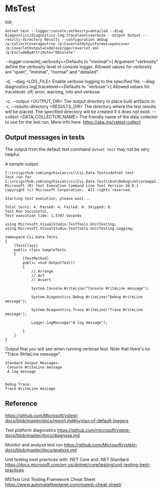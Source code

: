 # MsTest

tldr;

```
dotnet test --logger:console;verbosity=detailed --diag Diagnostics/diagnostics.log;tracelevel=verbose --output Output --results-directory Results --configuration debug /p:CollectCoverage=true /p:CoverletOutputFormat=opencover /p:CoverletOutput=CodeCoverage/coverlet.xml /p:ExcludeByAttribute="Obsolete"
```




--logger:console[;verbosity=<Defaults to "minimal">]
Argument "verbosity" define the verbosity level of console logger. 
Allowed values for verbosity are "quiet", "minimal", "normal" and "detailed".

-d, --diag <LOG_FILE>                    Enable verbose logging to the specified file.
--diag diagnostics.log[;tracelevel=<Defaults to "verbose">]
Allowed values for tracelevel: off, error, warning, info and verbose.

-o, --output <OUTPUT_DIR>                The output directory to place built artifacts in.
-r, --results-directory <RESULTS_DIR>    The directory where the test results will be placed.
                                        The specified directory will be created if it does not exist.
--collect <DATA_COLLECTOR_NAME>          The friendly name of the data collector to use for the test run.
                                        More info here: https://aka.ms/vstest-collect



## Output messages in tests

The output from the default test command `dotnet test` may not be very helpful.


A sample output

```
C:\src\github.com\ongzhixian\csi\Csi.Data.Tests>dotnet test
Test run for C:\src\github.com\ongzhixian\csi\Csi.Data.Tests\bin\Debug\netcoreapp2.1\Csi.Data.Tests.dll(.NETCoreApp,Version=v2.1)
Microsoft (R) Test Execution Command Line Tool Version 16.0.1
Copyright (c) Microsoft Corporation.  All rights reserved.

Starting test execution, please wait...

Total tests: 4. Passed: 4. Failed: 0. Skipped: 0.
Test Run Successful.
Test execution time: 1.5707 Seconds
```




```
using Microsoft.VisualStudio.TestTools.UnitTesting;
using Microsoft.VisualStudio.TestTools.UnitTesting.Logging;

namespace Csi.Data.Tests
{
    [TestClass]
    public class SampleTests
    {
        [TestMethod]
        public void OutputTest()
        {
            // Arrange
            // Act
            // Assert

            System.Console.WriteLine("Console WriteLine message");

            System.Diagnostics.Debug.WriteLine("Debug WriteLine message");

            System.Diagnostics.Trace.WriteLine("Trace WriteLine message");

            Logger.LogMessage("A log message");

        }
    }
}
```

Output that you will see when running verbose test.
Note that there's no "Trace WriteLine message".

```
Standard Output Messages:
 Console WriteLine message
 A log message


Debug Trace:
Trace WriteLine message
```

## Reference
https://github.com/Microsoft/vstest-docs/blob/master/docs/report.md#syntax-of-default-loggers

Test platform diagnostics
https://github.com/microsoft/vstest-docs/blob/master/docs/diagnose.md

Monitor and analyze test run
https://github.com/Microsoft/vstest-docs/blob/master/docs/analyze.md

Unit testing best practices with .NET Core and .NET Standard
https://docs.microsoft.com/en-us/dotnet/core/testing/unit-testing-best-practices

MSTest Unit Testing Framework Cheat Sheet
https://www.automatetheplanet.com/mstest-cheat-sheet/
